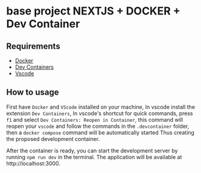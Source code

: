 # base project NEXTJS + DOCKER + Dev Container

## Requirements

- [Docker](https://www.docker.com/)
- [Dev Containers](https://marketplace.visualstudio.com/items?itemName=ms-vscode-remote.remote-containers)
- [Vscode](https://code.visualstudio.com/)

## How to usage

First have `Docker` and `VScode` installed on your machine, In vscode install the extension `Dev Containers`,
In vscode's shortcut for quick commands, press `f1` and select `Dev Containers: Reopen in Container`,
this command will reopen your `vscode` and follow the commands in the `.devcontainer` folder, then a `docker compose` command will be automatically started
Thus creating the proposed development container.

After the container is ready, you can start the development server by running `npm run dev` in the terminal. The application will be available at 
http://localhost:3000.


